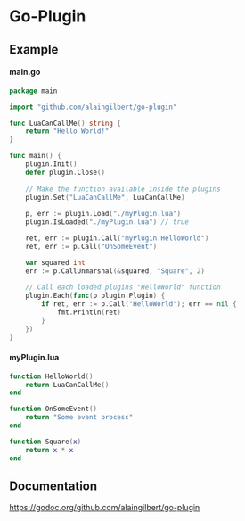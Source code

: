 # Go-Plugin

## Example

#### main.go
```go
package main

import "github.com/alaingilbert/go-plugin"

func LuaCanCallMe() string {
	return "Hello World!"
}

func main() {
	plugin.Init()
	defer plugin.Close()
	
	// Make the function available inside the plugins
	plugin.Set("LuaCanCallMe", LuaCanCallMe)
	
	p, err := plugin.Load("./myPlugin.lua")
	plugin.IsLoaded("./myPlugin.lua") // true

	ret, err := plugin.Call("myPlugin.HelloWorld")
	ret, err := p.Call("OnSomeEvent")

	var squared int
	err := p.CallUnmarshal(&squared, "Square", 2)
	
	// Call each loaded plugins "HelloWorld" function
	plugin.Each(func(p plugin.Plugin) {
		if ret, err := p.Call("HelloWorld"); err == nil {
			fmt.Println(ret)
		}
	})
}
```

#### myPlugin.lua
```lua
function HelloWorld()
    return LuaCanCallMe()
end

function OnSomeEvent()
    return "Some event process"
end

function Square(x)
    return x * x
end
```

## Documentation

https://godoc.org/github.com/alaingilbert/go-plugin

